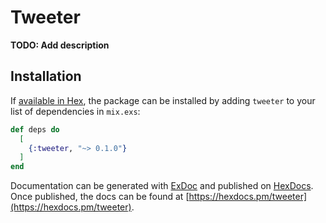 # Tweeter

**TODO: Add description**

## Installation

If [available in Hex](https://hex.pm/docs/publish), the package can be installed
by adding `tweeter` to your list of dependencies in `mix.exs`:

```elixir
def deps do
  [
    {:tweeter, "~> 0.1.0"}
  ]
end
```

Documentation can be generated with [ExDoc](https://github.com/elixir-lang/ex_doc)
and published on [HexDocs](https://hexdocs.pm). Once published, the docs can
be found at [https://hexdocs.pm/tweeter](https://hexdocs.pm/tweeter).

